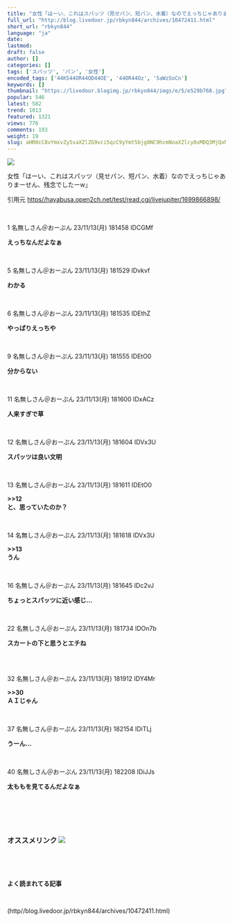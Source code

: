 ```yaml
---
title: "女性「はーい、これはスパッツ（見せパン、短パン、水着）なのでえっちじゃありまーせん、残念でしたーw」"
full_url: "http://blog.livedoor.jp/rbkyn844/archives/10472411.html"
short_url: "rbkyn844"
language: "ja"
date: 
lastmod: 
draft: false
author: []
categories: []
tags: ['スパッツ', 'パン', '女性']
encoded_tags: ['44K544OR44OD44OE', '44OR44Oz', '5aWz5oCn']
keywords: []
thumbnail: "https://livedoor.blogimg.jp/rbkyn844/imgs/e/5/e529b768.jpg"
popular: 546
latest: 582
trend: 1013
featured: 1321
views: 776
comments: 193
weight: 19
slug: aHR0cC8vYmxvZy5saXZlZG9vci5qcC9yYmt5bjg0NC9hcmNoaXZlcy8xMDQ3MjQxMS5odG1s
---
```


![](https://livedoor.blogimg.jp/rbkyn844/imgs/e/5/e529b768.jpg)

<div><p>女性「はーい、これはスパッツ（見せパン、短パン、水着）なのでえっちじゃありまーせん、残念でしたーw」</p><p>引用元 <a href='https//hayabusa.open2ch.net/test/read.cgi/livejupiter/1699866898/' target='_blank' title=''>https//hayabusa.open2ch.net/test/read.cgi/livejupiter/1699866898/ </a> </p><br><p class='res1'>1 名無しさん＠おーぷん 23/11/13(月) 181458 IDCGMf </p> <p class='res2'><b> えっちなんだよなぁ </b></p><br> <p class='res1'>5 名無しさん＠おーぷん 23/11/13(月) 181529 IDvkvf </p> <p class='res2'><b> わかる </b></p><br> <p class='res1'>6 名無しさん＠おーぷん 23/11/13(月) 181535 IDEthZ </p> <p class='res2'><b> やっぱりえっちや </b></p><br> <p class='res1'>9 名無しさん＠おーぷん 23/11/13(月) 181555 IDEtO0 </p> <p class='res2'><b> 分からない </b></p><br> <p class='no-pc'></p> <p class='res1'>11 名無しさん＠おーぷん 23/11/13(月) 181600 IDxACz </p> <p class='res2'><b> 人来すぎで草 </b></p><br> <p class='res1'>12 名無しさん＠おーぷん 23/11/13(月) 181604 IDVx3U </p> <p class='res2'><b> スパッツは良い文明 </b></p><br> <p class='res1'>13 名無しさん＠おーぷん 23/11/13(月) 181611 IDEtO0 </p> <p class='res2'><b> >>12<br>と、思っていたのか？ </b></p><br> <p class='res1'>14 名無しさん＠おーぷん 23/11/13(月) 181618 IDVx3U </p> <p class='res2'><b> >>13<br>うん </b></p><br> <p class='res1'>16 名無しさん＠おーぷん 23/11/13(月) 181645 IDc2vJ </p> <p class='res2'><b> ちょっとスパッツに近い感じ… </b></p><br> <p class='res1'>22 名無しさん＠おーぷん 23/11/13(月) 181734 IDOn7b </p> <p class='res2'><b> スカートの下と思うとエチね </b></p><br> <br> <p class='res1'>32 名無しさん＠おーぷん 23/11/13(月) 181912 IDY4Mr </p> <p class='res2'><b> >>30<br>ＡＩじゃん </b></p><br> <p class='res1'>37 名無しさん＠おーぷん 23/11/13(月) 182154 IDiTLj </p> <p class='res2'><b> うーん… </b></p><br> <p class='res1'>40 名無しさん＠おーぷん 23/11/13(月) 182208 IDiJJs </p> <p class='res2'><b> 太ももを見てるんだよなぁ </b></p><br> <p id='5077e33f033c4e934bb013c7c4eb8bbd'> </p><br> <br> <p class='no-pc'></p> <h3 class='linkh'>オススメリンク <img src='http//blog.livedoor.jp/rbkyn844/ftp/fusagikom-fikergh.png'></h3> <p class='link2'> </p><br> <p class='no-pc'></p> <p class='no-pc'><br><p><b>よく読まれてる記事</b></p><br></p> </div>

(http//blog.livedoor.jp/rbkyn844/archives/10472411.html)
